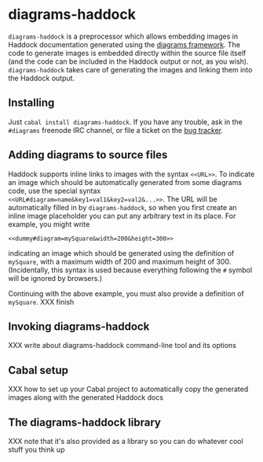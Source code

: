 # diagrams-haddock

`diagrams-haddock` is a preprocessor which allows embedding images in
Haddock documentation generated using the
[diagrams framework](http://projects.haskell.org/diagrams/).  The code
to generate images is embedded directly within the source file itself
(and the code can be included in the Haddock output or not, as you
wish).  `diagrams-haddock` takes care of generating the images and
linking them into the Haddock output.

## Installing

Just `cabal install diagrams-haddock`.  If you have any trouble, ask
in the `#diagrams` freenode IRC channel, or file a ticket on the
[bug tracker](http://github.com/diagrams/diagrams-haddock/issues).

## Adding diagrams to source files

Haddock supports inline links to images with the syntax
`<<URL>>`.  To indicate an image which should be automatically
generated from some diagrams code, use the special syntax
`<<URL#diagram=name&key1=val1&key2=val2&...>>`.  The URL will be
automatically filled in by `diagrams-haddock`, so when you first
create an inline image placeholder you can put any arbitrary text in
its place.  For example, you might write

    <<dummy#diagram=mySquare&width=200&height=300>>

indicating an image which should be generated using the definition of
`mySquare`, with a maximum width of 200 and maximum height of 300.
(Incidentally, this syntax is used because everything following the
`#` symbol will be ignored by browsers.)

Continuing with the above example, you must also provide a definition
of `mySquare`. XXX finish

## Invoking diagrams-haddock

XXX write about diagrams-haddock command-line tool and its options

## Cabal setup

XXX how to set up your Cabal project to automatically copy the
generated images along with the generated Haddock docs

## The diagrams-haddock library

XXX note that it's also provided as a library so you can do whatever
cool stuff you think up
